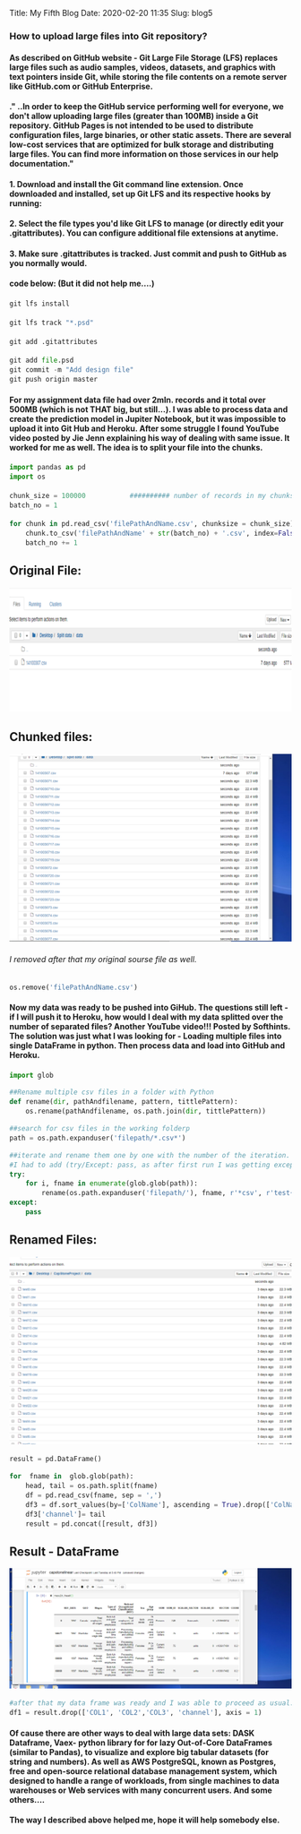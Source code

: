 Title: My Fifth Blog
Date: 2020-02-20 11:35
Slug: blog5

### How to upload large files into Git repository?


#### As described on GitHub website -  Git Large File Storage (LFS) replaces large files such as audio samples, videos, datasets, and graphics with text pointers inside Git, while storing the file contents on a remote server like GitHub.com or GitHub Enterprise.

#### ." ..In order to keep the GitHub service performing well for everyone, we don't allow uploading large files (greater than 100MB) inside a Git repository. GitHub Pages is not intended to be used to distribute configuration files, large binaries, or other static assets. There are several low-cost services that are optimized for bulk storage and distributing large files. You can find more information on those services in our help documentation."

#### 1. Download and install the Git command line extension. Once downloaded and installed, set up Git LFS and its respective hooks by running:
#### 2. Select the file types you'd like Git LFS to manage (or directly edit your .gitattributes). You can configure additional file extensions at anytime.
#### 3. Make sure .gitattributes is tracked. Just commit and push to GitHub as you normally would.
#### code below:             (But it did not help me....)


```python
git lfs install

git lfs track "*.psd"

git add .gitattributes

git add file.psd
git commit -m "Add design file"
git push origin master
```

#### For my  assignment data file had over  2mln. records and it total over 500MB (which is not THAT big, but still...). I was able to process data and create the prediction model in Jupiter Notebook, but it was impossible to upload it into Git Hub and Heroku. After some struggle I found  YouTube video posted by Jie Jenn explaining his way of dealing with same issue. It worked for me as well. The idea is to split  your file  into the chunks.




```python
import pandas as pd
import os

chunk_size = 100000           ########## number of records in my chunks.
batch_no = 1

for chunk in pd.read_csv('filePathAndName.csv', chunksize = chunk_size):
    chunk.to_csv('filePathAndName' + str(batch_no) + '.csv', index=False)
    batch_no += 1
```

## Original File:

![title](images/original_file.png)

## Chunked files:

![title](images/chunked.png)

###### I removed after that my original sourse file as well.


```python
os.remove('filePathAndName.csv')
```

#### Now my data was ready to be pushed into GiHub. The questions still left - if I will push it to Heroku, how would I deal with my data splitted over the number of separated files? Another  YouTube video!!!  Posted by Softhints. The solution was just what I was looking for - Loading multiple files into single DataFrame in python. Then process data and load into GitHub and Heroku.


```python
import glob 

```


```python
##Rename multiple csv files in a folder with Python
def rename(dir, pathAndfilename, pattern, tittlePattern):
    os.rename(pathAndfilename, os.path.join(dir, tittlePattern))
```


```python
##search for csv files in the working folderp
path = os.path.expanduser('filepath/*.csv*')
```


```python
##iterate and rename them one by one with the number of the iteration.
#I had to add (try/Except: pass, as after first run I was getting exception, files was renamed already.)
try:
    for i, fname in enumerate(glob.glob(path)):
        rename(os.path.expanduser('filepath/'), fname, r'*csv', r'test{}.csv'.format(i))
except:
    pass
```

## Renamed Files:

![title](images/renamed.png)


```python
result = pd.DataFrame()
```


```python
for  fname in  glob.glob(path):
    head, tail = os.path.split(fname)
    df = pd.read_csv(fname, sep = ',')
    df3 = df.sort_values(by=['ColName'], ascending = True).drop(['ColName'], axis =1)
    df3['channel']= tail
    result = pd.concat([result, df3])
```

## Result - DataFrame

![title](images/result.png)


```python
#after that my data frame was ready and I was able to proceed as usual.
df1 = result.drop(['COL1', 'COL2','COL3', 'channel'], axis = 1)
```

#### Of cause there are other ways to deal with large data sets: DASK Dataframe, Vaex- python library for for lazy Out-of-Core DataFrames (similar to Pandas), to visualize and explore big tabular datasets (for string and numbers).  As well as AWS PostgreSQL, known as Postgres, free and open-source relational database management system, which designed to handle a range of workloads, from single machines to data warehouses or Web services with many concurrent users. And some others....

#### The way I described above helped me, hope it will help somebody else.
